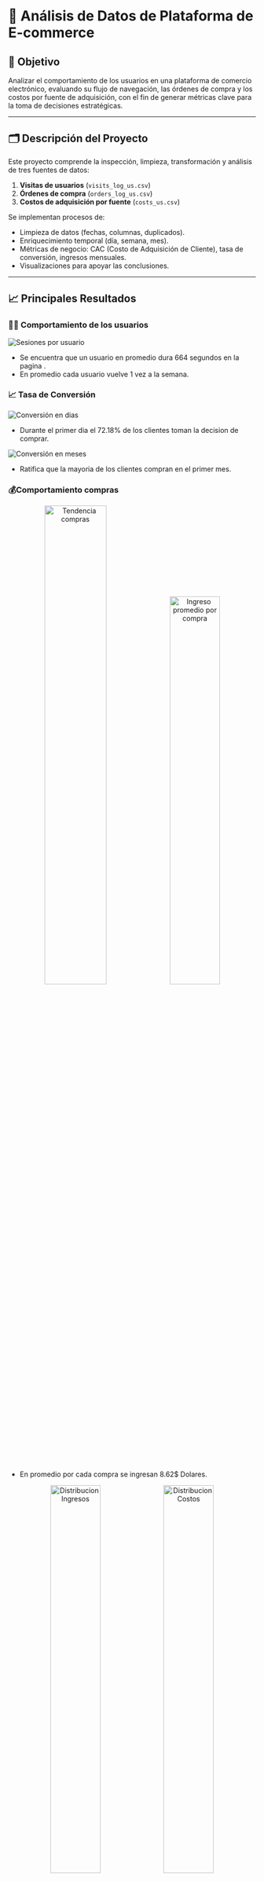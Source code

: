 # 🛒 Análisis de Datos de Plataforma de E-commerce

## 🎯 Objetivo

Analizar el comportamiento de los usuarios en una plataforma de comercio electrónico, evaluando su flujo de navegación, las órdenes de compra y los costos por fuente de adquisición, con el fin de generar métricas clave para la toma de decisiones estratégicas.

---

## 🗂️ Descripción del Proyecto

Este proyecto comprende la inspección, limpieza, transformación y análisis de tres fuentes de datos:

1. **Visitas de usuarios** (`visits_log_us.csv`)  
2. **Órdenes de compra** (`orders_log_us.csv`)  
3. **Costos de adquisición por fuente** (`costs_us.csv`)

Se implementan procesos de:

- Limpieza de datos (fechas, columnas, duplicados).
- Enriquecimiento temporal (día, semana, mes).
- Métricas de negocio: CAC (Costo de Adquisición de Cliente), tasa de conversión, ingresos mensuales.
- Visualizaciones para apoyar las conclusiones.

---

## 📈 Principales Resultados

### 🧑‍💻 Comportamiento de los usuarios

![Sesiones por usuario](images/graph_1.png)
- Se encuentra que un usuario en promedio dura 664 segundos en la pagina .
- En promedio cada usuario vuelve 1 vez a la semana.



### 📈 Tasa de Conversión 

![Conversión en dias](images/graph_2.png)
- Durante el primer dia el 72.18% de los clientes toman la decision de comprar.

![Conversión en meses](images/graph_3.png)
- Ratifica que la mayoria de los clientes compran en el primer mes.


### 💰Comportamiento compras


<p align="center">
  <img src="images/graph_4.png" alt="Tendencia compras" width="50%" />
  <img src="images/graph_5.png" alt="Ingreso promedio por compra" width="45%" />
</p>


- En promedio por cada compra se ingresan 8.62$ Dolares.


<p align="center">
  <img src="images/graph_6.png" alt="Distribucion Ingresos" width="45%" />
  <img src="images/graph_7.png" alt="Distribucion Costos" width="45%" />
</p>

### 🧭 LTV 
![LTV](images/graph_8.png)
- En promedio un cliente nos reporta ingresos de 18.2$

### 📊 Comparación de Costos Marketing 
![Comparación de costos por fuente y mes primera compra](images/graph_11.png)
![Costo mensual por fuente](images/graph_12.png)

### 💸 CAC por Fuente  
![Costo de adquisicion por cliente](images/graph_13.png)


### 📉 ROMI 
![Retorno a la inversion](images/graph_14.png)


---

## 🧰 Herramientas Utilizadas

- **Python**: manipulación y análisis de datos  
- **Pandas**: limpieza y transformación  
- **Matplotlib & Seaborn**: visualización de datos  
- **NumPy & SciPy**: estadísticas y prueba de hipótesis  
- **Jupyter Notebook**

---

## 🚀 Conclusion

El informe muestra resultados positivos generales, con un LTV mayor que el CAC, indicando ganancias por encima del margen del 50%. Sin embargo, las fuentes de marketing con mayor uso generan menor retorno, siendo la fuente 3 la de mayor costo y menor retorno, mientras que la fuente 10 tiene el menor costo y mayor retorno.

Se destaca la necesidad de volumen de clientes, ya que la alta tasa de conversión del primer día (72.18%) sugiere que la prioridad debe ser atraer usuarios a la página. El tiempo promedio de visita (10 minutos) y la frecuencia semanal indican una decisión de compra rápida una vez que el cliente ingresa.

Mensualmente, las ventas disminuyeron en noviembre de 2017 (mes 6), a pesar de ser el segundo mes con mayor inversión en publicidad, lo que requiere investigación (posiblemente relacionado con la falta de eventos relevantes). El ingreso promedio por venta es de $8.62, y el valor de vida promedio del cliente es de $18.92, lo que implica que realizan más de una compra. Se enfatiza la importancia del volumen de clientes y el alcance.


